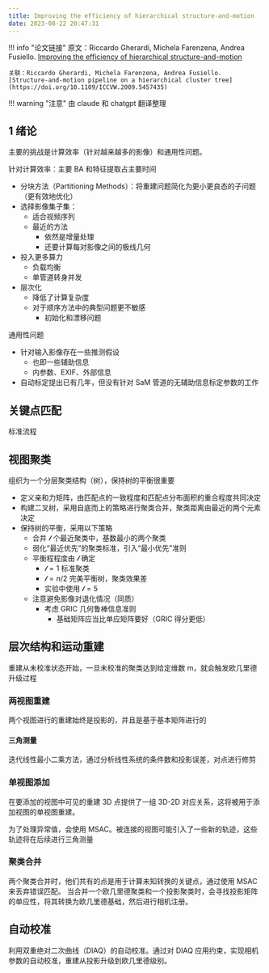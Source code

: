 ```yaml
---
title: Improving the efficiency of hierarchical structure-and-motion
date: 2023-08-22 20:47:31
---
```



!!! info "论文链接"
	原文：Riccardo Gherardi, Michela Farenzena, Andrea Fusiello. [Improving the efficiency of hierarchical structure-and-motion](https://doi.org/10.1109/CVPR.2010.5539782)

    关联：Riccardo Gherardi, Michela Farenzena, Andrea Fusiello. [Structure-and-motion pipeline on a hierarchical cluster tree](https://doi.org/10.1109/ICCVW.2009.5457435)

!!! warning "注意"
    由 claude 和 chatgpt 翻译整理

## 1 绪论

主要的挑战是计算效率（针对越来越多的影像）和通用性问题。

针对计算效率：主要 BA 和特征提取占主要时间

- 分块方法（Partitioning Methods）：将重建问题简化为更小更良态的子问题（更有效地优化）
- 选择影像集子集：
	- 适合视频序列
	- 最近的方法
		- 依然是增量处理
		- 还要计算每对影像之间的极线几何
- 投入更多算力
	- 负载均衡
	- 单管道转身并发
- 层次化
	- 降低了计算复杂度
	- 对于顺序方法中的典型问题更不敏感
		- 初始化和漂移问题

通用性问题

- 针对输入影像存在一些推测假设
	- 也即一些辅助信息
	- 内参数、EXIF、外部信息
- 自动标定提出已有几年，但没有针对 SaM 管道的无辅助信息标定参数的工作
## 关键点匹配

标准流程

## 视图聚类

组织为一个分层聚类结构（树），保持树的平衡很重要

- 定义亲和力矩阵，由匹配点的一致程度和匹配点分布面积的重合程度共同决定
- 构建二叉树，采用自底而上的策略进行聚类合并，聚类距离由最近的两个元素决定
- 保持树的平衡，采用以下策略
	- 合并 $\mathcal{l}$ 个最近聚类中，基数最小的两个聚类
	- 弱化“最近优先”的聚类标准，引入“最小优先”准则
	- 平衡程程度由 $\mathcal{l}$ 确定
		-  $\mathcal{l}=1$ 标准聚类
		-  $\mathcal{l} = n/2$ 完美平衡树，聚类效果差
		- 实验中使用  $\mathcal{l}=5$ 
	- 注意避免影像对退化情况（同质）
		- 考虑 GRIC 几何鲁棒信息准则
			- 基础矩阵应当比单应矩阵要好（GRIC 得分更低）
## 层次结构和运动重建

重建从未校准状态开始，一旦未校准的聚类达到给定维数 m，就会触发欧几里德升级过程

### 两视图重建

两个视图进行的重建始终是投影的，并且是基于基本矩阵进行的

#### 三角测量
迭代线性最小二乘方法，通过分析线性系统的条件数和投影误差，对点进行修剪

### 单视图添加

在要添加的视图中可见的重建 3D 点提供了一组 3D-2D 对应关系，这将被用于添加视图的单视图重建。

为了处理异常值，会使用 MSAC。被连接的视图可能引入了一些新的轨迹，这些轨迹将在后续进行三角测量

### 聚类合并
两个聚类合并时，他们共有的点是用于计算未知转换的关键点，通过使用 MSAC 来丢弃错误匹配。
当合并一个欧几里德聚类和一个投影聚类时，会寻找投影矩阵的单应性，将其转换为欧几里德基础，然后进行相机注册。


## 自动校准

利用双重绝对二次曲线（DIAQ）的自动校准。通过对 DIAQ 应用约束，实现相机参数的自动校准，重建从投影升级到欧几里德级别。